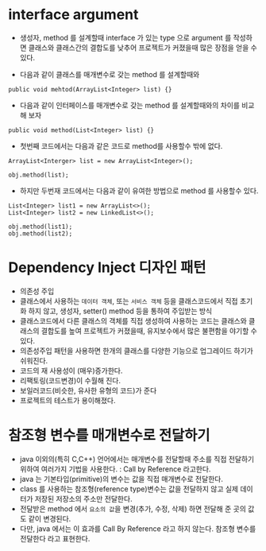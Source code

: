 # interface argument

* 생성자, method 를 설계할때 interface 가 있는 type 으로 argument 를 작성하면 클래스와 클래스간의 결합도를 낮추어 프로젝트가 커졌을때 많은 장점을 얻을 수 있다.

* 다음과 같이 클래스를 매개변수로 갖는 method 를 설계할때와
```
public void mehtod(ArrayList<Integer> list) {}
```
* 다음과 같이 인터페이스를 매개변수로 갖는 method 를 설계할때와의 차이를 비교해 보자
```
public void method(List<Integer> list) {}
```
* 첫번째 코드에서는 다음과 같은 코드로 method를 사용할수 밖에 없다.
```
ArrayList<Interger> list = new ArrayList<Integer>();

obj.method(list);
```
* 하지만 두번재 코드에서는 다음과 같이 유여한 방법으로 method 를 사용할수 있다.
```
List<Integer> list1 = new ArrayList<>();
List<Integer> list2 = new LinkedList<>();

obj.method(list1);
obj.method(list2);
```

# Dependency Inject 디자인 패턴
* 의존성 주입
* 클래스에서 사용하는 ```데이터 객체```, 또는 ```서비스 객체``` 등을 클래스코드에서 직접 초기화 하지 않고, 생성자, setter() method 등을 통하여 주입받는 방식
* 클래스코드에서 다른 클래스의 객체를 직접 생성하여 사용하는 코드는 클래스와 클래스의 결합도를 높여 프로젝트가 커졌을때, 유지보수에서 많은 불편함을 야기할 수 있다.
* 의존성주입 패턴을 사용하면 한개의 클래스를 다양한 기능으로 업그레이드 하기가 쉬워진다.
* 코드의 재 사용성이 (매우)증가한다.
* 리팩토링(코드변경)이 수월해 진다.
* 보일러코드(비슷한, 유사한 유형의 코드)가 준다
* 프로젝트의 테스트가 용이해졌다.

# 참조형 변수를 매개변수로 전달하기
* java 이외의(특히 C,C++) 언어에서는 매개변수를 전달할때 주소를 직접 전달하기 위하여 여러가지 기법을 사용한다. : Call by Reference 라고한다.
* java 는 기본타입(primitive)의 변수는 값을 직접 매개변수로 전달한다.
* class 를 사용하는 참조형(reference type)변수는 값을 전달하지 않고 실제 데이터가 저장된 저장소의 주소만 전달한다.
* 전달받은 method 에서 ```요소의 값```을 변경(추가, 수정, 삭제) 하면 전달해 준 곳의 값도 같이 변경된다.
* 다만, java 에서는 이 효과를 Call By Reference 라고 하지 않는다. 참조형 변수를 전달한다 라고 표현한다.

